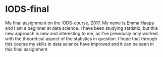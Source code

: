 # IODS-final
My final assignment on the IODS-course, 2017.
My name is Emma Haapa and I am a beginner at data science. I have been studying statistic, but this new approach is new and interesting to me, as I've previously only worked with the theoretical aspect of the statistics in question. I hope that through this course my skills in data science have improved and it can be seen in this final assignment.
